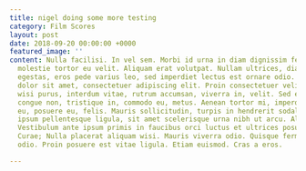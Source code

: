 ```yaml
---
title: nigel doing some more testing
category: Film Scores
layout: post
date: 2018-09-20 00:00:00 +0000
featured_image: ''
content: Nulla facilisi. In vel sem. Morbi id urna in diam dignissim feugiat. Proin
  molestie tortor eu velit. Aliquam erat volutpat. Nullam ultrices, diam tempus vulputate
  egestas, eros pede varius leo, sed imperdiet lectus est ornare odio. Lorem ipsum
  dolor sit amet, consectetuer adipiscing elit. Proin consectetuer velit in dui. Phasellus
  wisi purus, interdum vitae, rutrum accumsan, viverra in, velit. Sed enim risus,
  congue non, tristique in, commodo eu, metus. Aenean tortor mi, imperdiet id, gravida
  eu, posuere eu, felis. Mauris sollicitudin, turpis in hendrerit sodales, lectus
  ipsum pellentesque ligula, sit amet scelerisque urna nibh ut arcu. Aliquam in lacus.
  Vestibulum ante ipsum primis in faucibus orci luctus et ultrices posuere cubilia
  Curae; Nulla placerat aliquam wisi. Mauris viverra odio. Quisque fermentum pulvinar
  odio. Proin posuere est vitae ligula. Etiam euismod. Cras a eros.

---
```

